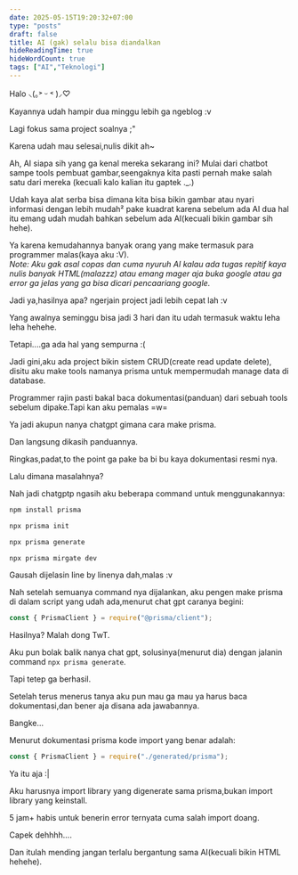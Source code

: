 ```yaml
---
date: 2025-05-15T19:20:32+07:00
type: "posts"
draft: false
title: AI (gak) selalu bisa diandalkan 
hideReadingTime: true
hideWordCount: true
tags: ["AI","Teknologi"]
---
```


Halo ⸜(｡˃ ᵕ ˂ )⸝♡ 

Kayannya udah hampir dua minggu lebih ga ngeblog :v

Lagi fokus sama project soalnya ;"

Karena udah mau selesai,nulis dikit ah~

Ah, AI siapa sih yang ga kenal mereka sekarang ini? Mulai dari chatbot sampe tools pembuat gambar,seengaknya kita pasti pernah make salah satu dari mereka (kecuali kalo kalian itu gaptek ._.)

Udah kaya alat serba bisa dimana kita bisa bikin gambar atau nyari informasi dengan lebih mudah² pake kuadrat karena sebelum ada AI dua hal itu emang udah mudah bahkan sebelum ada AI(kecuali bikin gambar sih hehe).

Ya karena kemudahannya banyak orang yang make termasuk para programmer malas(kaya aku :V).  
*Note: Aku gak asal copas dan cuma nyuruh AI kalau ada tugas repitif kaya nulis banyak HTML(malazzz) atau emang mager aja buka google atau ga error ga jelas yang ga bisa dicari pencaariang google.*

Jadi ya,hasilnya apa? ngerjain project jadi lebih cepat lah :v

Yang awalnya seminggu bisa jadi 3 hari dan itu udah termasuk waktu leha leha hehehe.

Tetapi....ga ada hal yang sempurna :(

Jadi gini,aku ada project bikin sistem CRUD(create read update delete), disitu aku make tools namanya prisma untuk mempermudah manage data di database.

Programmer rajin pasti bakal baca dokumentasi(panduan) dari sebuah tools sebelum dipake.Tapi kan aku pemalas =w=

Ya jadi akupun nanya chatgpt gimana cara make prisma.

Dan langsung dikasih panduannya.  

Ringkas,padat,to the point ga pake ba bi bu kaya dokumentasi resmi nya.

Lalu dimana masalahnya?

Nah jadi chatgptp ngasih aku beberapa command untuk menggunakannya:

```bash
npm install prisma

npx prisma init

npx prisma generate

npx prisma mirgate dev
```

Gausah dijelasin line by linenya dah,malas :v

Nah setelah semuanya command nya dijalankan, aku pengen make prisma di dalam script yang udah ada,menurut chat gpt caranya begini:

```javascript
const { PrismaClient } = require("@prisma/client");
```

Hasilnya? Malah dong TwT.

Aku pun bolak balik nanya chat gpt, solusinya(menurut dia) dengan jalanin command `npx prisma generate`.

Tapi tetep ga berhasil.

Setelah terus menerus tanya aku pun mau ga mau ya harus baca dokumentasi,dan bener aja disana ada jawabannya.

Bangke...

Menurut dokumentasi prisma kode import yang benar adalah:
```javascript
const { PrismaClient } = require("./generated/prisma");
```

Ya itu aja :|

Aku harusnya import library yang digenerate sama prisma,bukan import library yang keinstall.

5 jam+ habis untuk benerin error ternyata cuma salah import doang.

Capek dehhhh....

Dan itulah mending jangan terlalu bergantung sama AI(kecuali bikin HTML hehehe).